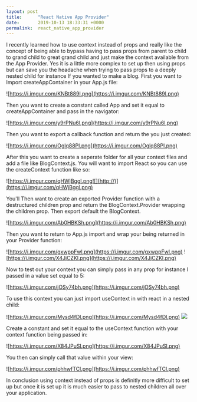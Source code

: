 ```yaml
---
layout: post
title:      "React Native App Provider"
date:       2019-10-13 18:33:31 +0000
permalink:  react_native_app_provider
---
```



I recently learned how to use context instead of props and really like the concept of being able to bypass having to pass props from parent to child to grand child to great grand child and just make the context available from the App Provider. Yes it is a little more complex to set up then using props but can save you the headache when trying to pass props to a deeply nested child for instance If you wanted to make a blog. First you want to Import createAppContainer in your App.js file:

![https://i.imgur.com/KNBt889l.png](https://i.imgur.com/KNBt889l.png)

Then you want to create a constant called App and set it equal to createAppContainer and pass in the navigator:

![https://i.imgur.com/y9rPNu6l.png](https://i.imgur.com/y9rPNu6l.png)

Then you want to export a callback function and return the <App /> you just created:

![https://i.imgur.com/Oglq88Pl.png](https://i.imgur.com/Oglq88Pl.png)

After this you want to create a seperate folder for all your context files and add a file like BlogContext.js. You will want to import React so you can use the createContext function like so: 

![https://i.imgur.com/qHWjBggl.png![](http://)](https://i.imgur.com/qHWjBggl.png)

You'll Then want to create an exported Provider function with a destructured children prop and return the BlogContext.Provider wrapping the children prop. Then export default the BlogContext.


![https://i.imgur.com/Ab0HBKSh.png](https://i.imgur.com/Ab0HBKSh.png)

Then you want to return to App.js import and  wrap your <App /> being returned in your Provider function:

![https://i.imgur.com/gxwppFwl.png](https://i.imgur.com/gxwppFwl.png)
![https://i.imgur.com/X4JjCZKl.png](https://i.imgur.com/X4JjCZKl.png)

Now to test out your context you can simply pass in any prop for instance I passed in a value set equal to 5:

![https://i.imgur.com/jOSy74bh.png](https://i.imgur.com/jOSy74bh.png)

To use this context you can just import useContext in with react in a nested child:

![https://i.imgur.com/Mysd4fDl.png](https://i.imgur.com/Mysd4fDl.png)
![](http://)

Create a constant and set it equal to the useContext function with your context function being passed in:

![https://i.imgur.com/X84JPuSl.png](https://i.imgur.com/X84JPuSl.png)

You then can simply call that value within your view:

![https://i.imgur.com/phhwfTCl.png](https://i.imgur.com/phhwfTCl.png)

In conclusion using context instead of props is definitly more difficult to set up but once it is set up it is much easier to pass to nested children all over your application.






